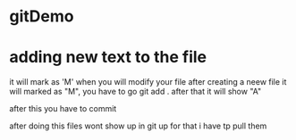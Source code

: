 # gitDemo
# adding new text to the file
it will mark as 'M' when you will modify your file
after creating a neew file it will marked as "M",
you have to go git add . after that it will show "A"

after this you have to commit 

after doing this files wont show up in git up for that i have tp pull them